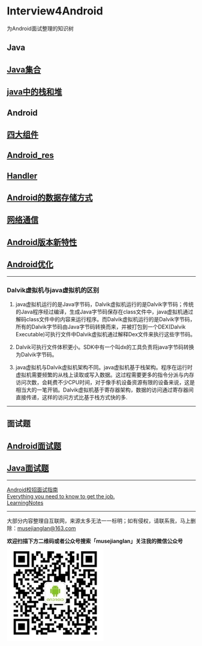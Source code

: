 # Interview4Android
为Android面试整理的知识树

## Java

[Java集合](https://github.com/musejianglan/Interview4Android/blob/master/Java/Java集合.md)
---

[java中的栈和堆](https://github.com/musejianglan/Interview4Android/blob/master/Java/java中的栈和堆.md)
---

## Android
[四大组件](https://github.com/musejianglan/Interview4Android/blob/master/Android/四大组件.md)
---

[Android_res](https://github.com/musejianglan/Interview4Android/blob/master/Android/Android_res.md)
---

[Handler](https://github.com/musejianglan/Interview4Android/blob/master/Android/Handler.md)
---

[Android的数据存储方式](https://github.com/musejianglan/Interview4Android/blob/master/Android/Android的数据存储方式.md)
---

[网络通信](https://github.com/musejianglan/Interview4Android/blob/master/Android/网络通信.md)
---

[Android版本新特性](https://github.com/musejianglan/Interview4Android/blob/master/Android/Android新版本特性.md)
---

[Android优化](https://github.com/musejianglan/Interview4Android/blob/master/Android/Android优化.md)
---

---

### Dalvik虚拟机与java虚拟机的区别
1. java虚拟机运行的是Java字节码，Dalvik虚拟机运行的是Dalvik字节码；传统的Java程序经过编译，生成Java字节码保存在class文件中，java虚拟机通过解码class文件中的内容来运行程序。而Dalvik虚拟机运行的是Dalvik字节码，所有的Dalvik字节码由Java字节码转换而来，并被打包到一个DEX(Dalvik Executable)可执行文件中Dalvik虚拟机通过解释Dex文件来执行这些字节码。

2. Dalvik可执行文件体积更小。SDK中有一个叫dx的工具负责将java字节码转换为Dalvik字节码。

3. java虚拟机与Dalvik虚拟机架构不同。java虚拟机基于栈架构。程序在运行时虚拟机需要频繁的从栈上读取或写入数据。这过程需要更多的指令分派与内存访问次数，会耗费不少CPU时间，对于像手机设备资源有限的设备来说，这是相当大的一笔开销。Dalvik虚拟机基于寄存器架构，数据的访问通过寄存器间直接传递，这样的访问方式比基于栈方式快的多.

---

## 面试题

[Android面试题](https://github.com/musejianglan/Interview4Android/blob/master/面试题.md)
---

[Java面试题](https://github.com/musejianglan/Interview4Android/blob/master/Java面试题.md)
---

---

[Android校招面试指南](https://github.com/LRH1993/android_interview)  
[Everything you need to know to get the job.](https://github.com/kdn251/interviews)  
[LearningNotes](https://github.com/francistao/LearningNotes)  

---


大部分内容整理自互联网，来源太多无法一一标明；如有侵权，请联系我，马上删除：musejianglan@163.com


**欢迎扫描下方二维码或者公众号搜索「musejianglan」关注我的微信公众号**
![](https://github.com/musejianglan/Interview4Android/blob/master/img/qrcode.jpg)
